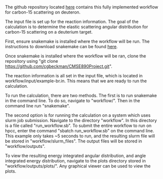 The github repository located [here](https://github.com/cgbeckman/CMSE890Project.git) contains this 
fully 
implemented workflow for carbon-15 scattering on deuteron. 

The input file is set up for the reaction information. The goal of the calculation is to determine the 
elastic scattering angular distribution for carbon-15 scattering on a deuterium target. 

First, ensure snakemake is installed where the workflow will be run. The instructions to download 
snakemake can be found 
[here](https://snakemake.readthedocs.io/en/stable/getting_started/installation.html).

Once snakemake is installed where the workflow will be ran, clone the repository using "git clone 
https://github.com/cgbeckman/CMSE890Project.git".

The reaction information is all set in the input file, which is located in workflow/input/example-br.in. 
This means that we are ready to run the calculation. 

To run the calculation, there are two methods. The first is to run snakemake in the command line. To do 
so, navigate to "workflow/". Then in the command line run "snakemake". 

The second option is for running the calculation on a system which uses slurm job submission. Navigate 
to the directory "workflow". In this directory is a file called "run_workflow.sb". To submit the entire 
workflow to run on hpcc, enter the command "sbatch run_workflow.sb" on the command line. This example 
only takes ~5 seconds to run, and the resulting slurm file will be stored in "workflow/slurm_files". The 
output files will be stored in "workflow/outputs".

To view the resulting energy integrated angular distribution, and angle integrated energy distribution, 
navigate to the plots directory stored in "workflow/outputs/plots/". Any graphical viewer can be used to 
view the plots. 
